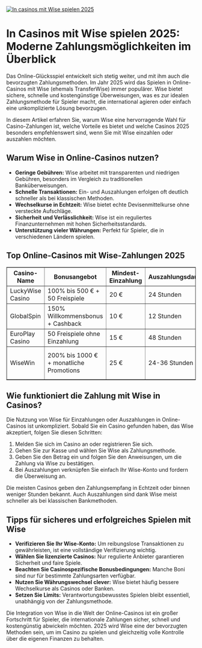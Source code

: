 [![In casinos mit Wise spielen 2025](https://123-caf.pages.dev/gitsignup.png)](https://vrmoo.ru/Bt82HjjY)

<h1>In Casinos mit Wise spielen 2025: Moderne Zahlungsmöglichkeiten im Überblick</h1>  <p>Das Online-Glücksspiel entwickelt sich stetig weiter, und mit ihm auch die bevorzugten Zahlungsmethoden. Im Jahr 2025 wird das Spielen in Online-Casinos mit Wise (ehemals TransferWise) immer populärer. Wise bietet sichere, schnelle und kostengünstige Überweisungen, was es zur idealen Zahlungsmethode für Spieler macht, die international agieren oder einfach eine unkomplizierte Lösung bevorzugen.</p>  <p>In diesem Artikel erfahren Sie, warum Wise eine hervorragende Wahl für Casino-Zahlungen ist, welche Vorteile es bietet und welche Casinos 2025 besonders empfehlenswert sind, wenn Sie mit Wise einzahlen oder auszahlen möchten.</p>  <h2>Warum Wise in Online-Casinos nutzen?</h2>  <ul>   <li><strong>Geringe Gebühren:</strong> Wise arbeitet mit transparenten und niedrigen Gebühren, besonders im Vergleich zu traditionellen Banküberweisungen.</li>   <li><strong>Schnelle Transaktionen:</strong> Ein- und Auszahlungen erfolgen oft deutlich schneller als bei klassischen Methoden.</li>   <li><strong>Wechselkurse in Echtzeit:</strong> Wise bietet echte Devisenmittelkurse ohne versteckte Aufschläge.</li>   <li><strong>Sicherheit und Verlässlichkeit:</strong> Wise ist ein reguliertes Finanzunternehmen mit hohen Sicherheitsstandards.</li>   <li><strong>Unterstützung vieler Währungen:</strong> Perfekt für Spieler, die in verschiedenen Ländern spielen.</li> </ul>  <h2>Top Online-Casinos mit Wise-Zahlungen 2025</h2>  <table border="1" cellpadding="8" cellspacing="0">   <thead>     <tr>       <th>Casino-Name</th>       <th>Bonusangebot</th>       <th>Mindest-Einzahlung</th>       <th>Auszahlungsdauer</th>       <th>Besonderheiten</th>     </tr>   </thead>   <tbody>     <tr>       <td>LuckyWise Casino</td>       <td>100% bis 500 € + 50 Freispiele</td>       <td>20 €</td>       <td>24 Stunden</td>       <td>Exklusive Wise-Boni, VIP-Programm</td>     </tr>     <tr>       <td>GlobalSpin</td>       <td>150% Willkommensbonus + Cashback</td>       <td>10 €</td>       <td>12 Stunden</td>       <td>Multiwährungskonten, schnelle Auszahlungen</td>     </tr>     <tr>       <td>EuroPlay Casino</td>       <td>50 Freispiele ohne Einzahlung</td>       <td>15 €</td>       <td>48 Stunden</td>       <td>Großes Spielangebot, Wise direkt integriert</td>     </tr>     <tr>       <td>WiseWin</td>       <td>200% bis 1000 € + monatliche Promotions</td>       <td>25 €</td>       <td>24-36 Stunden</td>       <td>Hohe Auszahlungslimits, Trustpilot Top-Bewertungen</td>     </tr>   </tbody> </table>  <h2>Wie funktioniert die Zahlung mit Wise in Casinos?</h2>  <p>Die Nutzung von Wise für Einzahlungen oder Auszahlungen in Online-Casinos ist unkompliziert. Sobald Sie ein Casino gefunden haben, das Wise akzeptiert, folgen Sie diesen Schritten:</p>  <ol>   <li>Melden Sie sich im Casino an oder registrieren Sie sich.</li>   <li>Gehen Sie zur Kasse und wählen Sie Wise als Zahlungsmethode.</li>   <li>Geben Sie den Betrag ein und folgen Sie den Anweisungen, um die Zahlung via Wise zu bestätigen.</li>   <li>Bei Auszahlungen verknüpfen Sie einfach Ihr Wise-Konto und fordern die Überweisung an.</li> </ol>  <p>Die meisten Casinos geben den Zahlungsempfang in Echtzeit oder binnen weniger Stunden bekannt. Auch Auszahlungen sind dank Wise meist schneller als bei klassischen Bankmethoden.</p>  <h2>Tipps für sicheres und erfolgreiches Spielen mit Wise</h2>  <ul>   <li><strong>Verifizieren Sie Ihr Wise-Konto:</strong> Um reibungslose Transaktionen zu gewährleisten, ist eine vollständige Verifizierung wichtig.</li>   <li><strong>Wählen Sie lizenzierte Casinos:</strong> Nur regulierte Anbieter garantieren Sicherheit und faire Spiele.</li>   <li><strong>Beachten Sie Casinospezifische Bonusbedingungen:</strong> Manche Boni sind nur für bestimmte Zahlungsarten verfügbar.</li>   <li><strong>Nutzen Sie Währungswechsel clever:</strong> Wise bietet häufig bessere Wechselkurse als Casinos oder Banken.</li>   <li><strong>Setzen Sie Limits:</strong> Verantwortungsbewusstes Spielen bleibt essentiell, unabhängig von der Zahlungsmethode.</li> </ul>  <p>Die Integration von Wise in die Welt der Online-Casinos ist ein großer Fortschritt für Spieler, die internationale Zahlungen sicher, schnell und kostengünstig abwickeln möchten. 2025 wird Wise eine der bevorzugten Methoden sein, um im Casino zu spielen und gleichzeitig volle Kontrolle über die eigenen Finanzen zu behalten.</p>